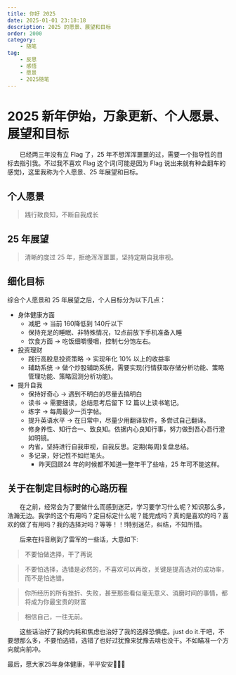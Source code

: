 ```yaml
---
title: 你好 2025
date: 2025-01-01 23:18:18
description: 2025 的愿景、展望和目标
order: 2000
category:
    - 随笔
tag: 
    - 反思
    - 感悟
    - 愿景
    - 2025随笔
---
```

# 2025 新年伊始，万象更新、个人愿景、展望和目标
&emsp;&emsp;已经两三年没有立 Flag 了，25 年不想浑浑噩噩的过，需要一个指导性的目标去指引我。不过我不喜欢 Flag 这个词(可能是因为 Flag 说出来就有种会翻车的感觉)，这里我称为个人愿景、25 年展望和目标。

## 个人愿景
>  践行致良知，不断自我成长
## 25 年展望
> 清晰的度过 25 年，拒绝浑浑噩噩，坚持定期自我审视。

## 细化目标
综合个人愿景和 25 年展望之后，个人目标分为以下几点：
* 身体健康方面
  * 减肥 -> 当前 160降低到 140斤以下
  * 保持充足的睡眠、非特殊情况，12点前放下手机准备入睡
  * 饮食方面 -> 吃饭细嚼慢咽，控制七分饱左右。
* 投资理财
  * 践行高股息投资策略 -> 实现年化 10% 以上的收益率
  * 辅助系统 -> 做个炒股辅助系统，需要实现(行情获取存储分析功能、策略管理功能、策略回测分析功能)。
* 提升自我
  * 保持好奇心 -> 遇到不明白的尽量去搞明白
  * 读书 -> 需要细读，总结思考后留下 12 篇以上读书笔记。
  * 练字 -> 每周最少一页字帖。
  * 提升英语水平 -> 在日常中，尽量少用翻译软件，多尝试自己翻译。
  * 修身养性、知行合一、致良知。依据内心良知行事，努力做到吾心吾行澄如明镜。
  * 内省，坚持进行自我审视，自我反思。定期(每周)复盘总结。
  * 多记录，好记性不如烂笔头。
    * 昨天回顾24 年的时候都不知道一整年干了些啥，25 年可不能这样。



## 关于在制定目标时的心路历程
&emsp;&emsp;在之前，经常会为了要做什么而感到迷茫，学习要学习什么呢？知识那么多，浩瀚无边。我学的这个有用吗？定目标定什么呢？能完成吗？真的是喜欢的吗？喜欢的做了有用吗？我的选择对吗？等等！！!特别迷茫，纠结，不知所措。

&emsp;&emsp;后来在抖音刷到了雷军的一些话，大意如下:
> 不要怕做选择，干了再说

> 不要怕选择，选错是必然的，不喜欢可以再改，关键是提高选对的成功率，而不是怕选错。

> 你所经历的所有挫折、失败，甚至那些看似毫无意义、消磨时间的事情，都将成为你最宝贵的财富

> 相信自己，一往无前。

&emsp;&emsp;这些话治好了我的内耗和焦虑也治好了我的选择恐惧症。just do it.干吧，不要想那么多，不要怕选错，选错了也好过犹豫来犹豫去啥也没干。不如瞄准一个方向就向前冲。


最后，愿大家25年身体健康，平平安安🙏🙏🙏